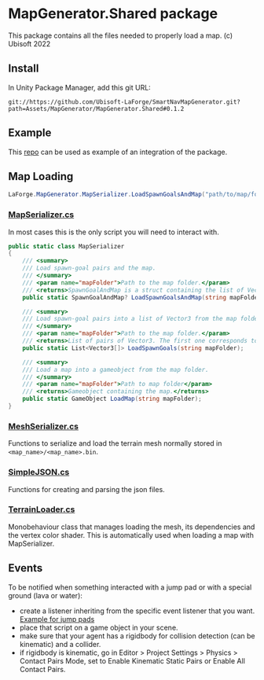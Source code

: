 # MapGenerator.Shared package
This package contains all the files needed to properly load a map. (c) Ubisoft 2022

## Install
In Unity Package Manager, add this git URL:
```
git://https://github.com/Ubisoft-LaForge/SmartNavMapGenerator.git?path=Assets/MapGenerator/MapGenerator.Shared#0.1.2
```

## Example
This [repo](https://github.com/Ubisoft/SmartNavEnvironment) can be used as example of an integration of the package.

## Map Loading

```c#
LaForge.MapGenerator.MapSerializer.LoadSpawnGoalsAndMap("path/to/map/folder");
```
### [MapSerializer.cs](./Scripts/MapSerializer.cs)
In most cases this is the only script you will need to interact with.

```c#
public static class MapSerializer
{
    /// <summary>
    /// Load spawn-goal pairs and the map.
    /// </summary>
    /// <param name="mapFolder">Path to the map folder.</param>
    /// <returns>SpawnGoalAndMap is a struct containing the list of Vector3 for the spawn-goal pairs and the gameobject in which the map has been loaded.</returns>
    public static SpawnGoalAndMap? LoadSpawnGoalsAndMap(string mapFolder);

    /// <summary>
    /// Load spawn-goal pairs into a list of Vector3 from the map folder. Normally located in /path/to/<map_name>/spawn_goals.json
    /// </summary>
    /// <param name="mapFolder">Path to the map folder.</param>
    /// <returns>List of pairs of Vector3. The first one corresponds to the spawn point and the second one is the goal.</returns>
    public static List<Vector3[]> LoadSpawnGoals(string mapFolder);

    /// <summary>
    /// Load a map into a gameobject from the map folder.
    /// </summary>
    /// <param name="mapFolder">Path to map folder</param>
    /// <returns>Gameobject containing the map.</returns>
    public static GameObject LoadMap(string mapFolder);
}
```

### [MeshSerializer.cs](./Scripts/MeshSerializer.cs)
Functions to serialize and load the terrain mesh normally stored in `<map_name>/<map_name>.bin`.

### [SimpleJSON.cs](./Scripts/SimpleJSON.cs)
Functions for creating and parsing the json files.

### [TerrainLoader.cs](./Scripts/TerrainLoader.cs)
Monobehaviour class that manages loading the mesh, its dependencies and the vertex color shader. This is automatically used when loading a map with MapSerializer.

## Events

To be notified when something interacted with a jump pad or with a special ground (lava or water):
- create a listener inheriting from the specific event listener that you want. [Example for jump pads](./Runtime/Scripts/JumpPad/DefaultJumpPadBehavior.cs)
- place that script on a game object in your scene.
- make sure that your agent has a rigidbody for collision detection (can be kinematic) and a collider.
- if rigidbody is kinematic, go in Editor > Project Settings > Physics > Contact Pairs Mode, set to Enable Kinematic Static Pairs or Enable All Contact Pairs.

